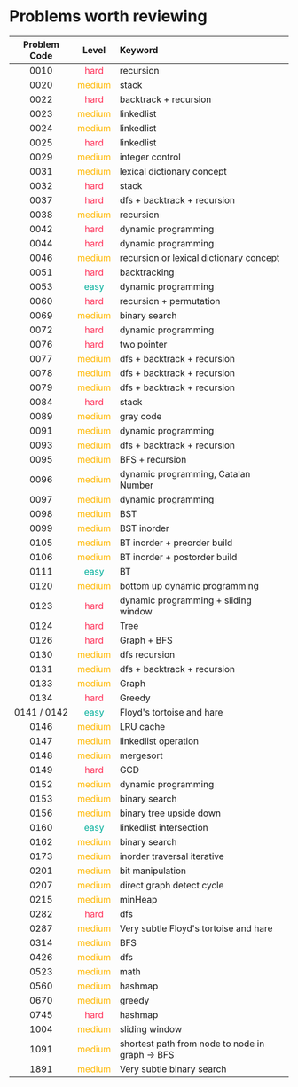 # Problems worth reviewing

| Problem Code |                Level                | Keyword                                         |
| :----------: | :---------------------------------: | :---------------------------------------------- |
|     0010     |  <font color="#FF2D55">hard</font>  | recursion                                       |
|     0020     | <font color="#FFB800">medium</font> | stack                                           |
|     0022     |  <font color="#FF2D55">hard</font>  | backtrack + recursion                           |
|     0023     | <font color="FFB800">medium</font>  | linkedlist                                      |
|     0024     | <font color="FFB800">medium</font>  | linkedlist                                      |
|     0025     |  <font color="FF2D55">hard</font>   | linkedlist                                      |
|     0029     | <font color="FFB800">medium</font>  | integer control                                 |
|     0031     | <font color="FFB800">medium</font>  | lexical dictionary concept                      |
|     0032     |  <font color="FF2D55">hard</font>   | stack                                           |
|     0037     |  <font color="FF2D55">hard</font>   | dfs + backtrack + recursion                     |
|     0038     | <font color="FFB800">medium</font>  | recursion                                       |
|     0042     |  <font color="#FF2D55">hard</font>  | dynamic programming                             |
|     0044     |  <font color="#FF2D55">hard</font>  | dynamic programming                             |
|     0046     | <font color="FFB800">medium</font>  | recursion or lexical dictionary concept         |
|     0051     |  <font color="#FF2D55">hard</font>  | backtracking                                    |
|     0053     |  <font color="00AF9B">easy</font>   | dynamic programming                             |
|     0060     |  <font color="#FF2D55">hard</font>  | recursion + permutation                         |
|     0069     | <font color="FFB800">medium</font>  | binary search                                   |
|     0072     |  <font color="#FF2D55">hard</font>  | dynamic programming                             |
|     0076     |  <font color="#FF2D55">hard</font>  | two pointer                                     |
|     0077     | <font color="FFB800">medium</font>  | dfs + backtrack + recursion                     |
|     0078     | <font color="FFB800">medium</font>  | dfs + backtrack + recursion                     |
|     0079     | <font color="FFB800">medium</font>  | dfs + backtrack + recursion                     |
|     0084     |  <font color="#FF2D55">hard</font>  | stack                                           |
|     0089     | <font color="FFB800">medium</font>  | gray code                                       |
|     0091     | <font color="FFB800">medium</font>  | dynamic programming                             |
|     0093     | <font color="FFB800">medium</font>  | dfs + backtrack + recursion                     |
|     0095     | <font color="FFB800">medium</font>  | BFS + recursion                                 |
|     0096     | <font color="FFB800">medium</font>  | dynamic programming, Catalan Number             |
|     0097     | <font color="FFB800">medium</font>  | dynamic programming                             |
|     0098     | <font color="FFB800">medium</font>  | BST                                             |
|     0099     | <font color="FFB800">medium</font>  | BST inorder                                     |
|     0105     | <font color="FFB800">medium</font>  | BT inorder + preorder build                     |
|     0106     | <font color="FFB800">medium</font>  | BT inorder + postorder build                    |
|     0111     |  <font color="00AF9B">easy</font>   | BT                                              |
|     0120     | <font color="FFB800">medium</font>  | bottom up dynamic programming                   |
|     0123     |  <font color="#FF2D55">hard</font>  | dynamic programming + sliding window            |
|     0124     |  <font color="#FF2D55">hard</font>  | Tree                                            |
|     0126     |  <font color="#FF2D55">hard</font>  | Graph + BFS                                     |
|     0130     | <font color="FFB800">medium</font>  | dfs recursion                                   |
|     0131     | <font color="FFB800">medium</font>  | dfs + backtrack + recursion                     |
|     0133     | <font color="FFB800">medium</font>  | Graph                                           |
|     0134     |  <font color="#FF2D55">hard</font>  | Greedy                                          |
| 0141 / 0142  |  <font color="00AF9B">easy</font>   | Floyd's tortoise and hare                       |
|     0146     | <font color="FFB800">medium</font>  | LRU cache                                       |
|     0147     | <font color="FFB800">medium</font>  | linkedlist operation                            |
|     0148     | <font color="FFB800">medium</font>  | mergesort                                       |
|     0149     |  <font color="#FF2D55">hard</font>  | GCD                                             |
|     0152     | <font color="FFB800">medium</font>  | dynamic programming                             |
|     0153     | <font color="FFB800">medium</font>  | binary search                                   |
|     0156     | <font color="FFB800">medium</font>  | binary tree upside down                         |
|     0160     |  <font color="00AF9B">easy</font>   | linkedlist intersection                         |
|     0162     | <font color="FFB800">medium</font>  | binary search                                   |
|     0173     | <font color="FFB800">medium</font>  | inorder traversal iterative                     |
|     0201     | <font color="FFB800">medium</font>  | bit manipulation                                |
|     0207     | <font color="FFB800">medium</font>  | direct graph detect cycle                       |
|     0215     | <font color="FFB800">medium</font>  | minHeap                                         |
|     0282     |  <font color="#FF2D55">hard</font>  | dfs                                             |
|     0287     | <font color="FFB800">medium</font>  | Very subtle Floyd's tortoise and hare           |
|     0314     | <font color="FFB800">medium</font>  | BFS                                             |
|     0426     | <font color="FFB800">medium</font>  | dfs                                             |
|     0523     | <font color="FFB800">medium</font>  | math                                            |
|     0560     | <font color="FFB800">medium</font>  | hashmap                                         |
|     0670     | <font color="FFB800">medium</font>  | greedy                                          |
|     0745     |  <font color="#FF2D55">hard</font>  | hashmap                                         |
|     1004     | <font color="FFB800">medium</font>  | sliding window                                  |
|     1091     | <font color="FFB800">medium</font>  | shortest path from node to node in graph -> BFS |
|     1891     | <font color="FFB800">medium</font>  | Very subtle binary search                       |
